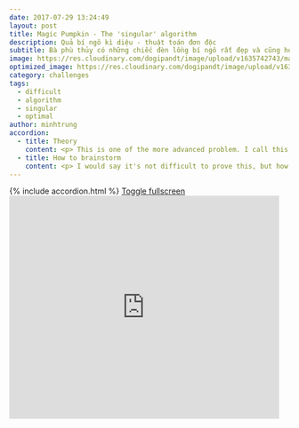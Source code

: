 ```yaml
---
date: 2017-07-29 13:24:49
layout: post
title: Magic Pumpkin - The 'singular' algorithm
description: Quả bí ngô kì diệu - thuật toán đơn độc
subtitle: Bà phù thủy có những chiếc đèn lồng bí ngô rất đẹp và cũng hoạt động rất khác thường. Làm sao bật hết các đèn lên đây?
image: https://res.cloudinary.com/dogipandt/image/upload/v1635742743/magic-pumkins_hzblxf.png
optimized_image: https://res.cloudinary.com/dogipandt/image/upload/v1635742743/magic-pumkins_hzblxf.png
category: challenges
tags:
  - difficult
  - algorithm
  - singular
  - optimal
author: minhtrung
accordion:
  - title: Theory
    content: <p> This is one of the more advanced problem. I call this the absolute singular problem. <p> The reason is, you can try multiple times and light up all 7 pumpkins. But what if the Witch has an enormous number of lamps, let's say, 2020? <p> She will probably need a computer to automatically turn on all the lights in a scripted and certain algorithm. And I say, she can change the status (on/off) of each individual lamp without changing the status of ANY other lamp. This you may try to prove true for all number of lamps not divisible by 3. <p> That is why I call this type of problem "singular", because every variable has an independent status, no matter if the other lamps are on/off.
  - title: How to brainstorm
    content: <p> I would say it's not difficult to prove this, but how do we come up with changing the status of each lamp? After all, this is a STRONGER problem than the original one. There are two signals for this <p> 1. All the variables are symmetric. In the case of this problem, all lamps are connected to two others, and lie on a circle, which makes them symmetric in terms of position. <p> 2. The initial/ending position are random. This means any transformation can happen right? And if so, why cannot we change the status of only one variable?
---
```

<head>
  <meta charset="utf-8">
  <meta name="viewport" content="width=device-width">
  <title>MathJax example</title>
  <script src="https://polyfill.io/v3/polyfill.min.js?features=es6"></script>
  <script id="MathJax-script" async
          src="https://cdn.jsdelivr.net/npm/mathjax@3/es5/tex-mml-chtml.js">
  </script>
</head>
{% include accordion.html %}
<a href= "https://scratch.mit.edu/projects/566389290/fullscreen/">Toggle fullscreen </a>
<iframe src="https://scratch.mit.edu/projects/566389290/embed" allowtransparency="true" width="485" height="402" frameborder="0" scrolling="no" allowfullscreen></iframe>